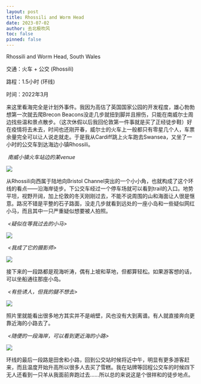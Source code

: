 ```yaml
---
layout: post
title: Rhossili and Worm Head
date: 2023-07-02
author: 去北极吹风
toc: false
pinned: false
---
```

Rhossili and Worm Head, South Wales

交通：火车 + 公交 (Rhossili)

路程：1.5小时 (环线)

时间：2022年3月

来这里看海完全是计划外事件。我因为高估了英国国家公园的开发程度，雄心勃勃想第一次就去爬Brecon Beacons没走几步就扭到脚并且擦伤，只能在南威尔士周边找些温和景点散步。（这次休假以后我回伦敦第一件事就是买了正经徒步鞋）好在疫情将去未去，时间也还刚开春，威尔士的火车上一般都只有零星几个人，车票余量完全可以让人说走就走。于是我从Cardiff跳上火车跑去Swansea，又坐了一小时的公交车到达海边小镇Rhossili。

​  *南威小镇火车站边的某venue*

![](https://raw.githubusercontent.com/wkm-um/wkm-um.github.io/master/images/rhossili_1.jpeg)

从Rhossili向西属于陆地向Bristol Channel突出的一个小小角，也就构成了这个环线的看点——沿海岸徒步。下公交车经过一个停车场就可以看到trail的入口。地势平坦，视野开阔，加上伦敦的冬天刚刚过去，不能不说周围的山和海面让人很是惬意。路况不错是平整的石子路面，没走几步就看到远处的一座小岛和一些疑似网红小马，而且其中一只严重疑似想要被人拍照。

​	*<疑似在等我过去的小马>*

![](https://raw.githubusercontent.com/wkm-um/wkm-um.github.io/master/images/rhossili_2.JPEG)

​	*<我成了它的摄影师>*

![](https://raw.githubusercontent.com/wkm-um/wkm-um.github.io/master/images/rhossili_3.jpeg)

接下来的一段路都是观海听涛，偶有上坡和草地，但都算轻松。如果游客想的话，可以坐船通往那座小岛。

​	*<有些诱人，但我的腿不想去>*

![](https://raw.githubusercontent.com/wkm-um/wkm-um.github.io/master/images/rhossili_4.JPEG)

照片里就能看出很多地方其实并不是峭壁，风也没有大到离谱。有人就直接奔向更靠近海的小路去了。

​	*<随便的一段海岸，可以看到更近海的小路>*

![](https://raw.githubusercontent.com/wkm-um/wkm-um.github.io/master/images/rhossili_5.JPEG)

环线的最后一段路是田舍和小路，回到公交站时候将近中午，明显有更多游客赶来，而且温度开始升高所以很多人去买了雪糕。我在站牌等回程公交车的时候四下无人还看到一只羊从我面前奔跑过去……所以总的来说这是个很祥和的徒步地点。
